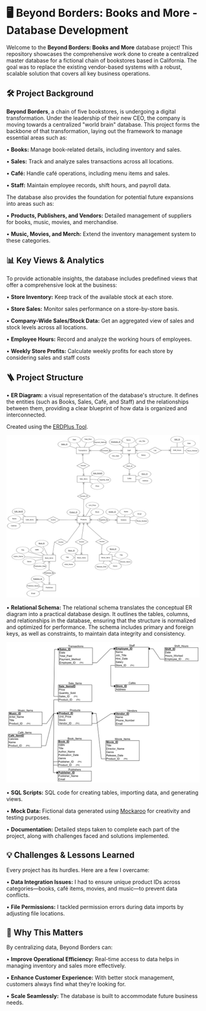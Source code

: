 # 🖥️ Beyond Borders: Books and More - Database Development

Welcome to the **Beyond Borders: Books and More** database project! This repository showcases the comprehensive work done to create a centralized master database for a fictional chain of bookstores based in California. The goal was to replace the existing vendor-based systems with a robust, scalable solution that covers all key business operations.

## 🛠️ Project Background
**Beyond Borders**, a chain of five bookstores, is undergoing a digital transformation. Under the leadership of their new CEO, the company is moving towards a centralized "world brain" database. This project forms the backbone of that transformation, laying out the framework to manage essential areas such as:

• **Books:** Manage book-related details, including inventory and sales.

•	**Sales:** Track and analyze sales transactions across all locations.

•	**Café:** Handle café operations, including menu items and sales.

•	**Staff:** Maintain employee records, shift hours, and payroll data.

The database also provides the foundation for potential future expansions into areas such as:

•	**Products, Publishers, and Vendors:** Detailed management of suppliers for books, music, movies, and merchandise.

•	**Music, Movies, and Merch:** Extend the inventory management system to these categories.

## 📊 Key Views & Analytics
To provide actionable insights, the database includes predefined views that offer a comprehensive look at the business:

•	**Store Inventory:** Keep track of the available stock at each store.

•	**Store Sales:** Monitor sales performance on a store-by-store basis.

•	**Company-Wide Sales/Stock Data:** Get an aggregated view of sales and stock levels across all locations.

•	**Employee Hours:** Record and analyze the working hours of employees.

•	**Weekly Store Profits:** Calculate weekly profits for each store by considering sales and staff costs

## 🪜 Project Structure
• **ER Diagram:** a visual representation of the database's structure. It defines the entities (such as Books, Sales, Café, and Staff) and the relationships between them, providing a clear blueprint of how data is organized and interconnected.

Created using the [ERDPlus Tool](https://erdplus.com/).

![Database ER Diagram](https://github.com/AyahIbrahim/database-development/blob/b54f044e959bdd5d40b926351e673f337554d3bb/Diagrams%20-%20ER%20%26%20Relation%20Schema/ER%20Diagram.png)

• **Relational Schema:** The relational schema translates the conceptual ER diagram into a practical database design. It outlines the tables, columns, and relationships in the database, ensuring that the structure is normalized and optimized for performance. The schema includes primary and foreign keys, as well as constraints, to maintain data integrity and consistency. 

![Database Relational Schema](https://github.com/AyahIbrahim/database-development/blob/b54f044e959bdd5d40b926351e673f337554d3bb/Diagrams%20-%20ER%20%26%20Relation%20Schema/Relational%20Schema.png)

• **SQL Scripts:** SQL code for creating tables, importing data, and generating views.

• **Mock Data:** Fictional data generated using [Mockaroo](https://www.mockaroo.com/) for creativity and testing purposes.

• **Documentation:** Detailed steps taken to complete each part of the project, along with challenges faced and solutions implemented.

## 💡 Challenges & Lessons Learned
Every project has its hurdles. Here are a few I overcame:

• **Data Integration Issues:** I had to ensure unique product IDs across categories—books, café items, movies, and music—to prevent data conflicts.

• **File Permissions:** I tackled permission errors during data imports by adjusting file locations.

## 🎯 Why This Matters
By centralizing data, Beyond Borders can:

• **Improve Operational Efficiency:** Real-time access to data helps in managing inventory and sales more effectively.

• **Enhance Customer Experience:** With better stock management, customers always find what they’re looking for.

• **Scale Seamlessly:** The database is built to accommodate future business needs.
